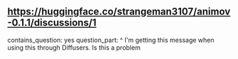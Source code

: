 ## https://huggingface.co/strangeman3107/animov-0.1.1/discussions/1

contains_question: yes
question_part: ^ I'm getting this message when using this through Diffusers. Is this a problem